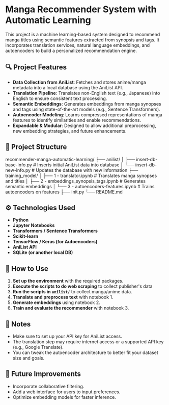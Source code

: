 # Manga Recommender System with Automatic Learning

This project is a machine learning-based system designed to recommend manga titles using semantic features extracted from synopsis and tags. It incorporates translation services, natural language embeddings, and autoencoders to build a personalized recommendation engine.

## 🔍 Project Features

- **Data Collection from AniList**: Fetches and stores anime/manga metadata into a local database using the AniList API.
- **Translation Pipeline**: Translates non-English text (e.g., Japanese) into English to ensure consistent text processing.
- **Semantic Embeddings**: Generates embeddings from manga synopses and tags using state-of-the-art models (e.g., Sentence Transformers).
- **Autoencoder Modeling**: Learns compressed representations of manga features to identify similarities and enable recommendations.
- **Expandable & Modular**: Designed to allow additional preprocessing, new embedding strategies, and future enhancements.

## 📁 Project Structure

recommender-manga-automatic-learning/
├── anilist/
│ ├── insert-db-base-info.py # Inserts initial AniList data into database
│ └── insert-db-new-info.py # Updates the database with new information
├── training_model/
│ ├── 1 - translator.ipynb # Translates manga synopses and titles
│ ├── 2 - embeddings_synopsis_tags.ipynb # Generates semantic embeddings
│ └── 3 - autoencoders-features.ipynb # Trains autoencoders on features
├── init.py
└── README.md

## ⚙️ Technologies Used

- **Python**
- **Jupyter Notebooks**
- **Transformers / Sentence Transformers**
- **Scikit-learn**
- **TensorFlow / Keras (for Autoencoders)**
- **AniList API**
- **SQLite (or another local DB)**

## 🚀 How to Use

1. **Set up the environment** with the required packages.
2. **Execute the scripts to do web scraping** to collect publisher's data
3. **Run the scripts in `anilist/`** to collect manga/anime data.
4. **Translate and preprocess text** with notebook 1.
5. **Generate embeddings** using notebook 2.
6. **Train and evaluate the recommender** with notebook 3.

## 📌 Notes

- Make sure to set up your API key for AniList access.
- The translation step may require internet access or a supported API key (e.g., Google Translate).
- You can tweak the autoencoder architecture to better fit your dataset size and goals.

## 🧠 Future Improvements

- Incorporate collaborative filtering.
- Add a web interface for users to input preferences.
- Optimize embedding models for faster inference.
